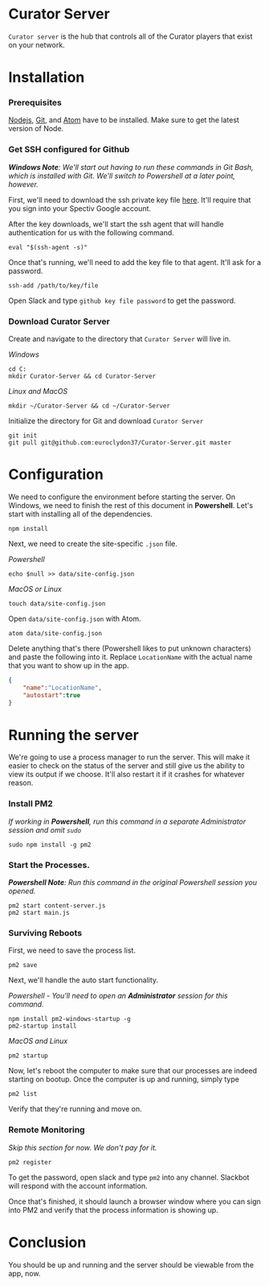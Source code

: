 # Curator Server
`Curator server` is the hub that controls all of the Curator players that exist on your network.

# Installation

### Prerequisites
[Nodejs](https://nodejs.org/en/), [Git](https://git-scm.com/), and [Atom](https://atom.io/) have to be installed. Make sure to get the latest version of Node.

### Get SSH configured for Github
_**Windows Note**: We'll start out having to run these commands in Git Bash, which is installed with Git. We'll switch to Powershell at a later point, however._  

First, we'll need to download the ssh private key file [here](https://drive.google.com/a/sparrowav.com/file/d/0B_MvBkpX7P0mTGhod0hJR0JHeUk/view?usp=sharing). It'll require that you sign into your Spectiv Google account.

After the key downloads, we'll start the ssh agent that will handle authentication for us with the following command.  
```
eval "$(ssh-agent -s)"
```

Once that's running, we'll need to add the key file to that agent. It'll ask for a password.  
```
ssh-add /path/to/key/file
```
Open Slack and type `github key file password` to get the password.

### Download Curator Server
Create and navigate to the directory that `Curator Server` will live in.

_Windows_  
```
cd C:
mkdir Curator-Server && cd Curator-Server
```

_Linux and MacOS_  
```
mkdir ~/Curator-Server && cd ~/Curator-Server
```

Initialize the directory for Git and download `Curator Server`
```
git init
git pull git@github.com:euroclydon37/Curator-Server.git master
```

# Configuration

We need to configure the environment before starting the server. On Windows, we need to finish the rest of this document in **Powershell**. Let's start with installing all of the dependencies.
```
npm install
```
Next, we need to create the site-specific `.json` file.  

_Powershell_
```
echo $null >> data/site-config.json
```
_MacOS or Linux_
```
touch data/site-config.json
```

Open `data/site-config.json` with Atom.
```
atom data/site-config.json
```

Delete anything that's there (Powershell likes to put unknown characters) and paste the following into it. Replace `LocationName` with the actual name that you want to show up in the app.
```json
{
	"name":"LocationName",
	"autostart":true
}
```

# Running the server
We're going to use a process manager to run the server. This will make it easier to check on the status of the server and still give us the ability to view its output if we choose. It'll also restart it if it crashes for whatever reason.  

### Install PM2

_If working in **Powershell**, run this command in a separate Administrator session and omit `sudo`_
```
sudo npm install -g pm2
```

### Start the Processes.  
_**Powershell Note**: Run this command in the original Powershell session you opened._
```
pm2 start content-server.js
pm2 start main.js
```

### Surviving Reboots
First, we need to save the process list.
```
pm2 save
```
Next, we'll handle the auto start functionality.

_Powershell - You'll need to open an **Administrator** session for this command._
```
npm install pm2-windows-startup -g
pm2-startup install
```

_MacOS and Linux_
```
pm2 startup
```

Now, let's reboot the computer to make sure that our processes are indeed starting on bootup. Once the computer is up and running, simply type
```
pm2 list
```
Verify that they're running and move on.

### Remote Monitoring
_Skip this section for now. We don't pay for it._
```
pm2 register
```
To get the password, open slack and type `pm2` into any channel. Slackbot will respond with the account information.

Once that's finished, it should launch a browser window where you can sign into PM2 and verify that the process information is showing up.

# Conclusion
You should be up and running and the server should be viewable from the app, now.
